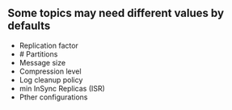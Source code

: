 ## Some topics may need different values by defaults
* Replication factor
* \# Partitions
* Message size
* Compression level
* Log cleanup policy
* min InSync Replicas (ISR)
* Pther configurations

